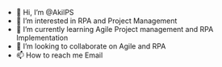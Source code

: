 - 👋 Hi, I’m @AkilPS
- 👀 I’m interested in RPA and Project Management
- 🌱 I’m currently learning Agile Project management and RPA Implementation
- 💞️ I’m looking to collaborate on Agile and RPA
- 📫 How to reach me Email

<!---
AkilPS/AkilPS is a ✨ special ✨ repository because its `README.md` (this file) appears on your GitHub profile.
You can click the Preview link to take a look at your changes.
--->
